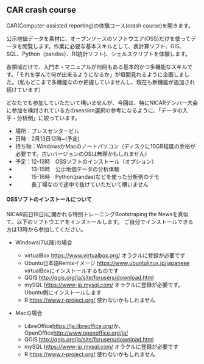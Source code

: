 ## CAR crash course

CAR(Computer-assisted reporting)の体験コース(crash course)を開きます。

公示地価データを素材に、オープンソースのソフトウエア(OSS)だけを使ってデータを閲覧します。作業に必要な基本スキルとして、表計算ソフト、GIS、SQL、Python（pandas）、R(統計ソフト)、シェルスクリプトを体験します。

各領域だけで、入門本・マニュアルが何冊もある基本的かつ多機能なスキルです。「それを学んで何が出来るようになるか」が垣間見れるように企画しました。（私もどこまで多機能なのか把握していませんし、現在も新機能が追加され続けています）

どなたでも参加していただいて構いませんが、今回は、特にNICARデンバー大会に参加を検討されている方のsession選択の参考になるように、「データの入手・分析側」に絞っています。

* 場所：プレスセンタービル
* 日時：2月13日12時~(予定)
* 持ち物：WindowsかMacのノートパソコン（ディスクに10GB程度の余裕が必要です。古いバージョンのOSは無理かもしれません）
* 予定：12-13時　OSSソフトのインストール（オプション）
* 　　　13-15時　公示地価データの分析体験
* 　　　15-16時　Python(pandas)などを使った分析例のデモ
* 　　　長丁場なので途中で抜けていただいて構いません

#### OSSソフトのインストールについて

NICAR前日(9日)に開かれる特別トレーニングBootstraping the Newsを真似て、以下のソフトウエアをインストールします。
ご自分でインストールできる方は13時から参加してください。

* Windows(7以降)の場合
  * virtualBox <https://www.virtualbox.org/> オラクルに登録が必要です
  * Ubuntu日本語Remixイメージ <https://www.ubuntulinux.jp/japanese> virtualBoxにインストールするものです
  * QGIS <http://qgis.org/ja/site/forusers/download.html>
  * mySQL <https://www-jp.mysql.com/> オラクルに登録が必要です。Ubuntu側にインストールします
  * R <https://www.r-project.org/> 使わないかもしれません

* Macの場合
  * LibreOffice<https://ja.libreoffice.org/>か、OpenOffice<http://www.openoffice.org/ja/>
  * QGIS <http://qgis.org/ja/site/forusers/download.html>
  * mySQL <https://www-jp.mysql.com/> オラクルに登録が必要です
  * R <https://www.r-project.org/> 使わないかもしれません

